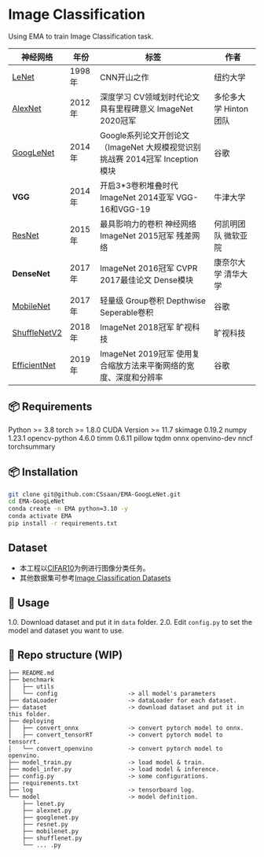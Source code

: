 # Image Classification
Using EMA to train Image Classification task.

| 神经网络 | 年份 | 标签 | 作者 |
| --- | --- | --- | --- |
| [LeNet](https://ieeexplore.ieee.org/document/726791) | 1998年 | CNN开山之作 | 纽约大学 |
| [AlexNet](https://arxiv.org/abs/AlexNet) | 2012年 | 深度学习 CV领域划时代论文 具有里程碑意义 ImageNet 2020冠军 | 多伦多大学 Hinton团队 |
| [GoogLeNet](https://arxiv.org/pdf/1409.4842) | 2014年 | Google系列论文开创论文 （ImageNet 大规模视觉识别挑战赛 2014冠军 Inception模块 | 谷歌 |
| **VGG** | 2014年 | 开启3*3卷积堆叠时代 ImageNet 2014亚军 VGG-16和VGG-19 | 牛津大学 |
| [ResNet](https://arxiv.org/abs/1512.03385) | 2015年 | 最具影响力的卷积 神经网络 ImageNet 2015冠军 残差网络 | 何凯明团队 微软亚院 |
| **DenseNet** | 2017年 | ImageNet 2016冠军 CVPR 2017最佳论文 Dense模块 | 康奈尔大学 清华大学 |
| [MobileNet](https://arxiv.org/abs/1704.04861) | 2017年 | 轻量级 Group卷积 Depthwise Seperable卷积 | 谷歌 |
| [ShuffleNetV2](https://arxiv.org/abs/1807.11164) | 2018年 | ImageNet 2018冠军 旷视科技 | 旷视科技 |
| [EfficientNet](https://arxiv.org/abs/1905.11946) | 2019年 | ImageNet 2019冠军 使用复合缩放方法来平衡网络的宽度、深度和分辨率 | 谷歌 |

## 📦 Requirements
Python >= 3.8
torch >= 1.8.0
CUDA Version >= 11.7
skimage 0.19.2
numpy 1.23.1
opencv-python 4.6.0
timm 0.6.11
pillow
tqdm
onnx
openvino-dev
nncf
torchsummary


## 📦 Installation
```bash
git clone git@github.com:CSsaan/EMA-GoogLeNet.git
cd EMA-GoogLeNet
conda create -n EMA python=3.10 -y
conda activate EMA
pip install -r requirements.txt
```

## Dataset

- 本工程以[CIFAR10](https://www.cs.toronto.edu/~kriz/cifar.html)为例进行图像分类任务。
- 其他数据集可参考[Image Classification Datasets](doc\dataset_info.md)

## 📖 Usage

1.0. Download dataset and put it in `data` folder.
2.0. Edit `config.py` to set the model and dataset you want to use.

## 📂 Repo structure (WIP)
```
├── README.md
├── benchmark
│   ├── utils
│   └── config                    -> all model's parameters
├── dataLoader                    -> dataLoader for each dataset.
├── dataset                       -> download dataset and put it in this folder.
├── deploying
│   ├── convert_onnx              -> convert pytorch model to onnx.
│   ├── convert_tensorRT          -> convert pytorch model to tensorrt.
│   └── convert_openvino          -> convert pytorch model to openvino.
├── model_train.py                -> load model & train.
├── model_infer.py                -> load model & inference.
├── config.py                     -> some configurations.
├── requirements.txt
├── log                           -> tensorboard log.
└── model                         -> model definition.
    ├── lenet.py
    ├── alexnet.py
    ├── googlenet.py
    ├── resnet.py
    ├── mobilenet.py
    ├── shufflenet.py
    └── ... .py
```
